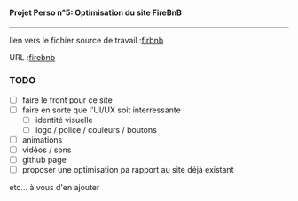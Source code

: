 #### Projet Perso n°5: Optimisation du site FireBnB
___

 lien vers le fichier source de travail :[firbnb](./img/firebnb.png)

URL :[firebnb](http://www.firebnb.com)
### TODO 

- [ ] faire le front pour ce site
- [ ] faire en sorte que l'UI/UX soit interressante 
	- [ ] identité visuelle
	- [ ] logo / police / couleurs / boutons
- [ ] animations
- [ ] vidéos / sons
- [ ] github page
- [ ] proposer une optimisation pa rapport au site déjà existant

etc... à vous d'en ajouter
